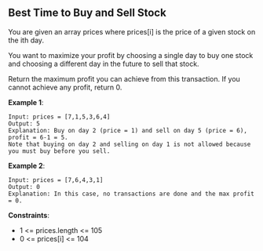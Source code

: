 ## Best Time to Buy and Sell Stock

You are given an array prices where prices[i] is the price of a given stock on the ith day.

You want to maximize your profit by choosing a single day to buy one stock and choosing a different day in the future to sell that stock.

Return the maximum profit you can achieve from this transaction. If you cannot achieve any profit, return 0.



**Example 1**:

```
Input: prices = [7,1,5,3,6,4]
Output: 5
Explanation: Buy on day 2 (price = 1) and sell on day 5 (price = 6), profit = 6-1 = 5.
Note that buying on day 2 and selling on day 1 is not allowed because you must buy before you sell.
```

**Example 2**:

```
Input: prices = [7,6,4,3,1]
Output: 0
Explanation: In this case, no transactions are done and the max profit = 0.
```

**Constraints**:

- 1 <= prices.length <= 105
- 0 <= prices[i] <= 104
